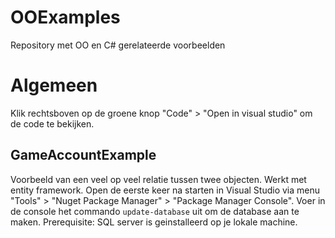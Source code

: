 # OOExamples
Repository met OO en C# gerelateerde voorbeelden

# Algemeen
Klik rechtsboven op de groene knop "Code" > "Open in visual studio" om de code te bekijken.

## GameAccountExample
Voorbeeld van een veel op veel relatie tussen twee objecten. Werkt met entity framework.
Open de eerste keer na starten in Visual Studio via menu "Tools" > "Nuget Package Manager" > "Package Manager Console". Voer in de console het commando <code>update-database</code> uit om de database aan te maken. Prerequisite: SQL server is geinstalleerd op je lokale machine.

